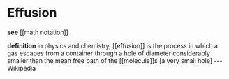 # Effusion

**see** [[math notation]]

**definition** in physics and chemistry, [[effusion]] is the process in which a gas escapes from a container through a hole of diameter considerably smaller than the mean free path of the [[molecule]]s [a very small hole] --- Wikipedia
